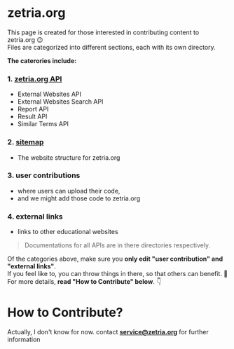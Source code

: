 # zetria.org

This page is created for those interested in contributing content to zetria.org 😉  
Files are categorized into different sections, each with its own directory.  
  
**The caterories include:**  
### 1. [zetria.org API](./api)
   - External Websites API
   - External Websites Search API
   - Report API
   - Result API
   - Similar Terms API
### 2. [sitemap](./sitemap)
   - The website structure for zetria.org
### 3. user contributions
   - where users can upload their code,
   - and we might add those code to zetria.org
### 4. external links
   - links to other educational websites
  
  
  
> Documentations for all APIs are in there directories respectively.  
  
Of the categories above, make sure you **only edit "user contribution" and "external links"**.  
If you feel like to, you can throw things in there, so that others can benefit. 🌹  
For more details, **read "How to Contribute" below**. 👇

# How to Contribute?

Actually, I don't know for now. contact **service@zetria.org** for further information
